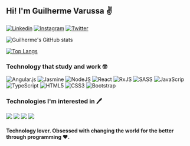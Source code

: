 ## Hi! I'm Guilherme Varussa ✌️

[![Linkedin](https://img.shields.io/badge/LinkedIn-0077B5?style=for-the-badge&logo=linkedin&logoColor=white)](https://www.linkedin.com/in/guilherme-varussa/) [![Instagram](https://img.shields.io/badge/Instagram-E4405F?style=for-the-badge&logo=instagram&logoColor=white)](https://www.instagram.com/guivarussa/) [![Twitter](https://img.shields.io/badge/Twitter-1DA1F2?style=for-the-badge&logo=twitter&logoColor=white)](https://twitter.com/guivarussa)


![Guilherme's GitHub stats](https://github-readme-stats.vercel.app/api?username=guilhermevarussa&show_icons=true&theme=tokyonight)


[![Top Langs]()](https://github.com/guilhermevarussa/github-readme-stats)



### Technology that study and work 🤓

![Angular.js](https://img.shields.io/badge/angular.js-%23E23237.svg?style=for-the-badge&logo=angularjs&logoColor=white) ![Jasmine](https://img.shields.io/badge/jasmine-%238A4182.svg?style=for-the-badge&logo=jasmine&logoColor=white) ![NodeJS](https://img.shields.io/badge/node.js-6DA55F?style=for-the-badge&logo=node.js&logoColor=white) ![React](https://img.shields.io/badge/react-%2320232a.svg?style=for-the-badge&logo=react&logoColor=%2361DAFB) ![RxJS](https://img.shields.io/badge/rxjs-%23B7178C.svg?style=for-the-badge&logo=reactivex&logoColor=white) ![SASS](https://img.shields.io/badge/SASS-hotpink.svg?style=for-the-badge&logo=SASS&logoColor=white) ![JavaScrip](https://img.shields.io/badge/JavaScript-323330?style=for-the-badge&logo=javascript&logoColor=F7DF1E) ![TypeScript](https://img.shields.io/badge/TypeScript-007ACC?style=for-the-badge&logo=typescript&logoColor=white) ![HTML5](https://img.shields.io/badge/HTML5-E34F26?style=for-the-badge&logo=html5&logoColor=white) ![CSS3](https://img.shields.io/badge/CSS3-1572B6?style=for-the-badge&logo=css3&logoColor=white)  ![Bootstrap](https://img.shields.io/badge/Bootstrap-563D7C?style=for-the-badge&logo=bootstrap&logoColor=white) <br>


### Technologies I'm interested in 🖊️

![](https://img.shields.io/badge/Swift-FA7343?style=for-the-badge&logo=swift&logoColor=white) ![](https://img.shields.io/badge/React_Native-20232A?style=for-the-badge&logo=react&logoColor=61DAFB) ![](https://img.shields.io/badge/Flutter-02569B?style=for-the-badge&logo=flutter&logoColor=white) ![](https://img.shields.io/badge/Kotlin-0095D5?&style=for-the-badge&logo=kotlin&logoColor=white) <br>


<div>
    <h4>Technology lover. Obsessed with changing the world for the better through programming ❤️.</h4>
</div>
